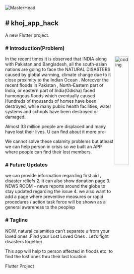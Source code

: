 ![MasterHead](https://c.tenor.com/6aSncIN19j8AAAAC/banner.gif)
<h2># khoj_app_hack</h2>

<p>A new Flutter project.</p>

<h3><b># Introduction(Problem)</b></h3>
<img align="right" alt="coding" width="30%" src="https://c.tenor.com/qY74aL5yWb0AAAAC/where-the-hell-am-i-where-am-i.gif" alt="">

<p>In the recent times it is observed that INDIA along with Pakistan and Bangladesh, all the south-asian nations are going to face the NATURAL DISASTERS caused by  global warming, climate change due to it close proximity to the Indian Ocean . Moreover the recent floods in Pakistan , North-Eastern part of India, or eastern part of India(Odisha) faced humongous floods which eventually caused Hundreds of thousands of homes have been destroyed, while many public health facilities, water systems and schools have been destroyed or damaged. 

Almost 33 million people are displaced and many have lost their lives. U can find about it more on:-  

We cannot solve these calamity problems but atleast we can help person in crisis so we built an APP where people can find their lost members.</p>



<h3><b># Future Updates</b></h3>

<p> we can provide information regarding first aid , disaster reliefs
2. it can also show donation page 
3. NEWS ROOM - news reports around the globe to stay updated regarding the issue 
4. we also want to add a page where preventive measures or rapid procedures / action task force will be shown as a general awareness to the peoplep</p>


<h3><b># Tagline</b></h3>

<p> NOW, natural calamities can’t separate u from your loved ones .Find your Lost Loved Ones . Let’s fight disasters together

 This app will help to person affected in floods etc.  to find the lost ones thru their last location
</p>


Flutter Project
